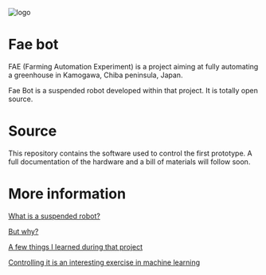 ![logo](logo-green.png "Company logo")


# Fae bot

FAE (Farming Automation Experiment) is a project aiming at fully automating a greenhouse in Kamogawa, Chiba peninsula, Japan.

Fae Bot is a suspended robot developed within that project. It is totally open source.


# Source

This repository contains the software used to control the first prototype. A full documentation of the hardware and a bill of materials will follow soon.

# More information

[What is a suspended robot?](explanation.md)

[But why?](aboutWhy.md)

[A few things I learned during that project](hardwareConsiderations.md)

[Controlling it is an interesting exercise in machine learning](ControlML.md)
